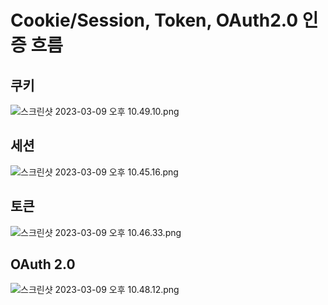 # Cookie/Session, Token, OAuth2.0 인증 흐름

## 쿠키

![스크린샷 2023-03-09 오후 10.49.10.png](Cookie%20Session,%20Token,%20OAuth2%200%20%E1%84%8B%E1%85%B5%E1%86%AB%E1%84%8C%E1%85%B3%E1%86%BC%20%E1%84%92%E1%85%B3%E1%84%85%E1%85%B3%E1%86%B7%2031b2134430964c5081cfa39081871193/%25E1%2584%2589%25E1%2585%25B3%25E1%2584%258F%25E1%2585%25B3%25E1%2584%2585%25E1%2585%25B5%25E1%2586%25AB%25E1%2584%2589%25E1%2585%25A3%25E1%2586%25BA_2023-03-09_%25E1%2584%258B%25E1%2585%25A9%25E1%2584%2592%25E1%2585%25AE_10.49.10.png)

## 세션

![스크린샷 2023-03-09 오후 10.45.16.png](Cookie%20Session,%20Token,%20OAuth2%200%20%E1%84%8B%E1%85%B5%E1%86%AB%E1%84%8C%E1%85%B3%E1%86%BC%20%E1%84%92%E1%85%B3%E1%84%85%E1%85%B3%E1%86%B7%2031b2134430964c5081cfa39081871193/%25E1%2584%2589%25E1%2585%25B3%25E1%2584%258F%25E1%2585%25B3%25E1%2584%2585%25E1%2585%25B5%25E1%2586%25AB%25E1%2584%2589%25E1%2585%25A3%25E1%2586%25BA_2023-03-09_%25E1%2584%258B%25E1%2585%25A9%25E1%2584%2592%25E1%2585%25AE_10.45.16.png)

## 토큰

![스크린샷 2023-03-09 오후 10.46.33.png](Cookie%20Session,%20Token,%20OAuth2%200%20%E1%84%8B%E1%85%B5%E1%86%AB%E1%84%8C%E1%85%B3%E1%86%BC%20%E1%84%92%E1%85%B3%E1%84%85%E1%85%B3%E1%86%B7%2031b2134430964c5081cfa39081871193/%25E1%2584%2589%25E1%2585%25B3%25E1%2584%258F%25E1%2585%25B3%25E1%2584%2585%25E1%2585%25B5%25E1%2586%25AB%25E1%2584%2589%25E1%2585%25A3%25E1%2586%25BA_2023-03-09_%25E1%2584%258B%25E1%2585%25A9%25E1%2584%2592%25E1%2585%25AE_10.46.33.png)

## OAuth 2.0

![스크린샷 2023-03-09 오후 10.48.12.png](Cookie%20Session,%20Token,%20OAuth2%200%20%E1%84%8B%E1%85%B5%E1%86%AB%E1%84%8C%E1%85%B3%E1%86%BC%20%E1%84%92%E1%85%B3%E1%84%85%E1%85%B3%E1%86%B7%2031b2134430964c5081cfa39081871193/%25E1%2584%2589%25E1%2585%25B3%25E1%2584%258F%25E1%2585%25B3%25E1%2584%2585%25E1%2585%25B5%25E1%2586%25AB%25E1%2584%2589%25E1%2585%25A3%25E1%2586%25BA_2023-03-09_%25E1%2584%258B%25E1%2585%25A9%25E1%2584%2592%25E1%2585%25AE_10.48.12.png)